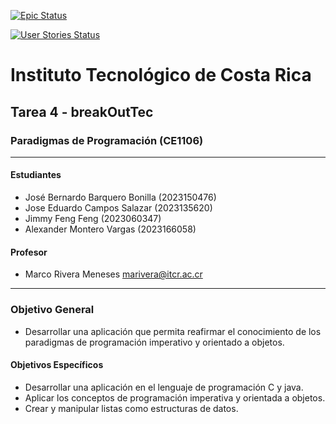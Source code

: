 [![Epic Status](https://dev.azure.com/Tareas-CE1106/19261266-b380-47c7-9691-c7104b1053da/9410d459-fa3e-49c3-a2c2-1b3fe665f194/_apis/work/boardbadge/158326a9-d45d-4992-8795-0e8053a56803?columnOptions=1)](https://dev.azure.com/Tareas-CE1106/19261266-b380-47c7-9691-c7104b1053da/_boards/board/t/9410d459-fa3e-49c3-a2c2-1b3fe665f194/Microsoft.EpicCategory/)

[![User Stories Status](https://dev.azure.com/Tareas-CE1106/19261266-b380-47c7-9691-c7104b1053da/9410d459-fa3e-49c3-a2c2-1b3fe665f194/_apis/work/boardbadge/b7a3d50c-9a0c-4433-82ac-362582c60386?columnOptions=1)](https://dev.azure.com/Tareas-CE1106/19261266-b380-47c7-9691-c7104b1053da/_boards/board/t/9410d459-fa3e-49c3-a2c2-1b3fe665f194/Microsoft.RequirementCategory/)

# Instituto Tecnológico de Costa Rica

## Tarea 4 - breakOutTec

### Paradigmas de Programación (CE1106)

---

#### Estudiantes

- José Bernardo Barquero Bonilla (2023150476)
- Jose Eduardo Campos Salazar (2023135620)
- Jimmy Feng Feng (2023060347)
- Alexander Montero Vargas (2023166058)

#### Profesor

- Marco Rivera Meneses <marivera@itcr.ac.cr>

---

### Objetivo General

- Desarrollar una aplicación que permita reafirmar el conocimiento de los paradigmas de programación imperativo y orientado a objetos.

#### Objetivos Específicos

- Desarrollar una aplicación en el lenguaje de programación C y java.
- Aplicar los conceptos de programación imperativa y orientada a objetos.
- Crear y manipular listas como estructuras de datos.
 
